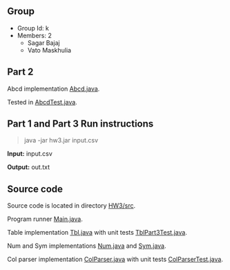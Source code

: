 ## Group

* Group Id: k
* Members: 2
	* Sagar Bajaj
	* Vato Maskhulia

## Part 2

Abcd implementation [Abcd.java](HW3/src/Abcd.java).

Tested in [AbcdTest.java](HW3/src/AbcdTest.java).

## Part 1 and Part 3 Run instructions

> java -jar hw3.jar input.csv

__Input:__ input.csv

__Output:__ out.txt

## Source code

Source code is located in directory [HW3/src](HW3/src).

Program runner [Main.java](HW3/src/Main.java).

Table implementation [Tbl.java](HW3/src/Tbl.java) with unit tests [TblPart3Test.java](HW3/src/TblPart3Test.java).

Num and Sym implementations [Num.java](HW3/src/Num.java) and [Sym.java](HW3/src/Sym.java).

Col parser implementation [ColParser.java](HW3/src/ColParser.java) with unit tests [ColParserTest.java](HW3/src/ColParserTest.java).

